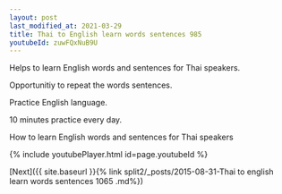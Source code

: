 ```yaml
---
layout: post
last_modified_at: 2021-03-29
title: Thai to English learn words sentences 985 
youtubeId: zuwFQxNuB9U
---
```

 
 
Helps to learn English words and sentences for Thai speakers.

Opportunitiy to repeat the words sentences. 

Practice English language. 
 
10 minutes practice every day. 
 
How to learn English words and sentences for Thai speakers 
 
{% include youtubePlayer.html id=page.youtubeId %}
 
 
[Next]({{ site.baseurl }}{% link  split2/_posts/2015-08-31-Thai to english learn words sentences 1065 .md%})
 
